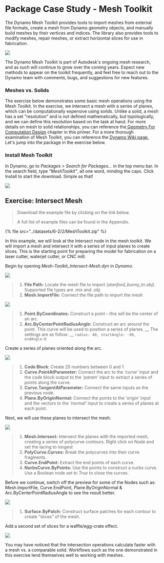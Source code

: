 # Package Case Study - Mesh Toolkit

The Dynamo Mesh Toolkit provides tools to import meshes from external file formats, create a mesh from Dynamo geometry objects, and manually build meshes by their vertices and indices. The library also provides tools to modify meshes, repair meshes, or extract horizontal slices for use in fabrication.

![](../images/6-2/2/meshToolkitcasestudy01.jpg)

The Dynamo Mesh Toolkit is part of Autodesk's ongoing mesh research, and as such will continue to grow over the coming years. Expect new methods to appear on the toolkit frequently, and feel free to reach out to the Dynamo team with comments, bugs, and suggestions for new features.

### Meshes vs. Solids

The exercise below demonstrates some basic mesh operations using the Mesh Toolkit. In the exercise, we intersect a mesh with a series of planes, which can be computationally expensive using solids. Unlike a solid, a mesh has a set "resolution" and is not defined mathematically, but topologically, and we can define this resolution based on the task at hand. For more details on mesh to solid relationships, you can reference the[ Geometry For Computation Design](../../a-closer-look-at-dynamo-essential-nodes-and-concepts/5\_geometry-for-computational-design/) chapter in this primer. For a more thorough examination of Mesh Toolkit, you can reference the [Dynamo Wiki page.](https://github.com/DynamoDS/Dynamo/wiki/Dynamo-Mesh-Toolkit) Let's jump into the package in the exercise below.

### Install Mesh Toolkit

In Dynamo, go to _Packages > Search for Packages..._ in the top menu bar. In the search field, type _"MeshToolkit"_, all one word, minding the caps. Click Install to start the download. Simple as that!

![](../images/6-2/2/meshToolkitcasestudy-installpackage.jpg)

## Exercise: Intersect Mesh

> Download the example file by clicking on the link below.
>
> A full list of example files can be found in the Appendix.

{% file src="../datasets/6-2/2/MeshToolkit.zip" %}

In this example, we will look at the Intersect node in the mesh toolkit. We will import a mesh and intersect it with a series of input planes to create slices. This is the starting point for preparing the model for fabrication on a laser cutter, waterjet cutter, or CNC mill.

Begin by opening _Mesh-Toolkit\_Intersect-Mesh.dyn in Dynamo._

![](../images/6-2/2/meshToolkitcasestudy-exercise01.jpg)

> 1. **File Path:** Locate the mesh file to import (_stanford\_bunny\_tri.obj_). Supported file types are .mix and .obj
> 2. **Mesh.ImportFile:** Connect the file path to import the mesh

![](../images/6-2/2/meshToolkitcasestudy-exercise02.jpg)

> 1. **Point.ByCoordinates:** Construct a point – this will be the center of an arc.
> 2. **Arc.ByCenterPointRadiusAngle:** Construct an arc around the point. This curve will be used to position a series of planes. \_\_ The settings are as follow: \_\_ `radius: 40, startAngle: -90, endAngle:0`

Create a series of planes oriented along the arc.

![](../images/6-2/2/meshToolkitcasestudy-exercise03.jpg)

> 1. **Code Block**: Create 25 numbers between 0 and 1.
> 2. **Curve.PointAtParameter:** Connect the arc to the _‘curve’_ input and the code block output to the _‘param’_ input to extract a series of points along the curve.
> 3. **Curve.TangentAtParameter:** Connect the same inputs as the previous node.
> 4. **Plane.ByOriginNormal:** Connect the points to the _‘origin’_ input and the vectors to the _‘normal’_ input to create a series of planes at each point.

Next, we will use these planes to intersect the mesh.

![](../images/6-2/2/meshToolkitcasestudy-exercise04.jpg)

> 1. **Mesh.Intersect:** Intersect the planes with the imported mesh, creating a series of polycurve contours. Right click on Node and set the lacing to longest
> 2. **PolyCurve.Curves:** Break the polycurves into their curve fragments.
> 3. **Curve.EndPoint:** Extract the end points of each curve.
> 4. **NurbsCurve.ByPoints:** Use the points to construct a nurbs curve. Use a Boolean node set to _True_ to close the curves.

Before we continue, switch off the preview for some of the Nodes such as: Mesh.ImportFile, Curve.EndPoint, Plane.ByOriginNormal & Arc.ByCenterPointRadiusAngle to see the result better.

![](../images/6-2/2/meshToolkitcasestudy-exercise05.jpg)

> 1. **Surface.ByPatch:** Construct surface patches for each contour to create “slices” of the mesh.

Add a second set of slices for a waffle/egg-crate effect.

![](../images/6-2/2/meshToolkitcasestudy-exercise06.jpg)

You may have noticed that the intersection operations calculate faster with a mesh vs. a comparable solid. Workflows such as the one demonstrated in this exercise lend themselves well to working with meshes.
